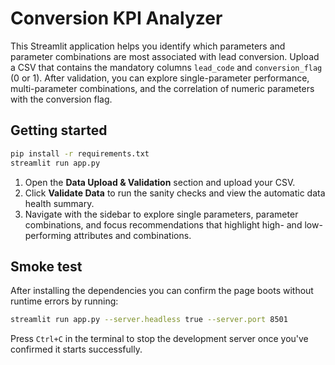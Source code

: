 # Conversion KPI Analyzer

This Streamlit application helps you identify which parameters and parameter combinations are most associated with lead conversion. Upload a CSV that contains the mandatory columns `lead_code` and `conversion_flag` (0 or 1). After validation, you can explore single-parameter performance, multi-parameter combinations, and the correlation of numeric parameters with the conversion flag.

## Getting started

```bash
pip install -r requirements.txt
streamlit run app.py
```

1. Open the **Data Upload & Validation** section and upload your CSV.
2. Click **Validate Data** to run the sanity checks and view the automatic data health summary.
3. Navigate with the sidebar to explore single parameters, parameter combinations, and focus recommendations that highlight high- and low-performing attributes and combinations.

## Smoke test

After installing the dependencies you can confirm the page boots without runtime errors by running:

```bash
streamlit run app.py --server.headless true --server.port 8501
```

Press `Ctrl+C` in the terminal to stop the development server once you've confirmed it starts successfully.
